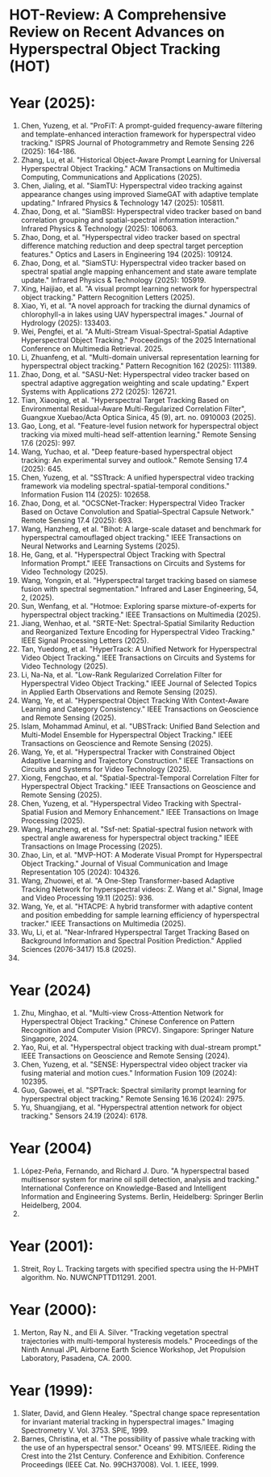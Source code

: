 # HOT-Review: A Comprehensive Review on Recent Advances on Hyperspectral Object Tracking (HOT)

# Year (2025):
1. Chen, Yuzeng, et al. "ProFiT: A prompt-guided frequency-aware filtering and template-enhanced interaction framework for hyperspectral video tracking." ISPRS Journal of Photogrammetry and Remote Sensing 226 (2025): 164-186.
2. Zhang, Lu, et al. "Historical Object-Aware Prompt Learning for Universal Hyperspectral Object Tracking." ACM Transactions on Multimedia Computing, Communications and Applications (2025).
3. Chen, Jialing, et al. "SiamTU: Hyperspectral video tracking against appearance changes using improved SiameGAT with adaptive template updating." Infrared Physics & Technology 147 (2025): 105811.
4. Zhao, Dong, et al. "SiamBSI: Hyperspectral video tracker based on band correlation grouping and spatial-spectral information interaction." Infrared Physics & Technology (2025): 106063.
5. Zhao, Dong, et al. "Hyperspectral video tracker based on spectral difference matching reduction and deep spectral target perception features." Optics and Lasers in Engineering 194 (2025): 109124.
6. Zhao, Dong, et al. "SiamSTU: Hyperspectral video tracker based on spectral spatial angle mapping enhancement and state aware template update." Infrared Physics & Technology (2025): 105919.
7. Xing, Haijiao, et al. "A visual prompt learning network for hyperspectral object tracking." Pattern Recognition Letters (2025).
8. Xiao, Yi, et al. "A novel approach for tracking the diurnal dynamics of chlorophyll-a in lakes using UAV hyperspectral images." Journal of Hydrology (2025): 133403.
9. Wei, Pengfei, et al. "A Multi-Stream Visual-Spectral-Spatial Adaptive Hyperspectral Object Tracking." Proceedings of the 2025 International Conference on Multimedia Retrieval. 2025.
10. Li, Zhuanfeng, et al. "Multi-domain universal representation learning for hyperspectral object tracking." Pattern Recognition 162 (2025): 111389.
11. Zhao, Dong, et al. "SASU-Net: Hyperspectral video tracker based on spectral adaptive aggregation weighting and scale updating." Expert Systems with Applications 272 (2025): 126721.
12. Tian, Xiaoqing, et al. "Hyperspectral Target Tracking Based on Environmental Residual-Aware Multi-Regularized Correlation Filter", Guangxue Xuebao/Acta Optica Sinica, 45 (9), art. no. 0910003 (2025).
13. Gao, Long, et al. "Feature-level fusion network for hyperspectral object tracking via mixed multi-head self-attention learning." Remote Sensing 17.6 (2025): 997.
14. Wang, Yuchao, et al. "Deep feature-based hyperspectral object tracking: An experimental survey and outlook." Remote Sensing 17.4 (2025): 645.
15. Chen, Yuzeng, et al. "SSTtrack: A unified hyperspectral video tracking framework via modeling spectral-spatial-temporal conditions." Information Fusion 114 (2025): 102658.
16. Zhao, Dong, et al. "OCSCNet-Tracker: Hyperspectral Video Tracker Based on Octave Convolution and Spatial–Spectral Capsule Network." Remote Sensing 17.4 (2025): 693.
17. Wang, Hanzheng, et al. "Bihot: A large-scale dataset and benchmark for hyperspectral camouflaged object tracking." IEEE Transactions on Neural Networks and Learning Systems (2025).
18. He, Gang, et al. "Hyperspectral Object Tracking with Spectral Information Prompt." IEEE Transactions on Circuits and Systems for Video Technology (2025).
19. Wang, Yongxin, et al. "Hyperspectral target tracking based on siamese fusion with spectral segmentation." Infrared and Laser Engineering, 54, 2, (2025).
20. Sun, Wenfang, et al. "Hotmoe: Exploring sparse mixture-of-experts for hyperspectral object tracking." IEEE Transactions on Multimedia (2025).
21. Jiang, Wenhao, et al. "SRTE-Net: Spectral-Spatial Similarity Reduction and Reorganized Texture Encoding for Hyperspectral Video Tracking." IEEE Signal Processing Letters (2025).
22. Tan, Yuedong, et al. "HyperTrack: A Unified Network for Hyperspectral Video Object Tracking." IEEE Transactions on Circuits and Systems for Video Technology (2025).
23. Li, Na-Na, et al. "Low-Rank Regularized Correlation Filter for Hyperspectral Video Object Tracking." IEEE Journal of Selected Topics in Applied Earth Observations and Remote Sensing (2025).
24. Wang, Ye, et al. "Hyperspectral Object Tracking With Context-Aware Learning and Category Consistency." IEEE Transactions on Geoscience and Remote Sensing (2025).
25. Islam, Mohammad Aminul, et al. "UBSTrack: Unified Band Selection and Multi-Model Ensemble for Hyperspectral Object Tracking." IEEE Transactions on Geoscience and Remote Sensing (2025).
26. Wang, Ye, et al. "Hyperspectral Tracker with Constrained Object Adaptive Learning and Trajectory Construction." IEEE Transactions on Circuits and Systems for Video Technology (2025).
27. Xiong, Fengchao, et al. "Spatial-Spectral-Temporal Correlation Filter for Hyperspectral Object Tracking." IEEE Transactions on Geoscience and Remote Sensing (2025).
28. Chen, Yuzeng, et al. "Hyperspectral Video Tracking with Spectral-Spatial Fusion and Memory Enhancement." IEEE Transactions on Image Processing (2025).
29. Wang, Hanzheng, et al. "Ssf-net: Spatial-spectral fusion network with spectral angle awareness for hyperspectral object tracking." IEEE Transactions on Image Processing (2025).
30. Zhao, Lin, et al. "MVP-HOT: A Moderate Visual Prompt for Hyperspectral Object Tracking." Journal of Visual Communication and Image Representation 105 (2024): 104326.
31. Wang, Zhuowei, et al. "A One-Step Transformer-based Adaptive Tracking Network for hyperspectral videos: Z. Wang et al." Signal, Image and Video Processing 19.11 (2025): 936.
32. Wang, Ye, et al. "HTACPE: A hybrid transformer with adaptive content and position embedding for sample learning efficiency of hyperspectral tracker." IEEE Transactions on Multimedia (2025).
33. Wu, Li, et al. "Near-Infrared Hyperspectral Target Tracking Based on Background Information and Spectral Position Prediction." Applied Sciences (2076-3417) 15.8 (2025).
34. 



# Year (2024)
1. Zhu, Minghao, et al. "Multi-view Cross-Attention Network for Hyperspectral Object Tracking." Chinese Conference on Pattern Recognition and Computer Vision (PRCV). Singapore: Springer Nature Singapore, 2024.
2. Yao, Rui, et al. "Hyperspectral object tracking with dual-stream prompt." IEEE Transactions on Geoscience and Remote Sensing (2024).
3. Chen, Yuzeng, et al. "SENSE: Hyperspectral video object tracker via fusing material and motion cues." Information Fusion 109 (2024): 102395.
4. Guo, Gaowei, et al. "SPTrack: Spectral similarity prompt learning for hyperspectral object tracking." Remote Sensing 16.16 (2024): 2975.
5. Yu, Shuangjiang, et al. "Hyperspectral attention network for object tracking." Sensors 24.19 (2024): 6178.

# Year (2004)
1. López-Peña, Fernando, and Richard J. Duro. "A hyperspectral based multisensor system for marine oil spill detection, analysis and tracking." International Conference on Knowledge-Based and Intelligent Information and Engineering Systems. Berlin, Heidelberg: Springer Berlin Heidelberg, 2004.
2. 

# Year (2001):
1. Streit, Roy L. Tracking targets with specified spectra using the H-PMHT algorithm. No. NUWCNPTTD11291. 2001.

# Year (2000):
1. Merton, Ray N., and Eli A. Silver. "Tracking vegetation spectral trajectories with multi-temporal hysteresis models." Proceedings of the Ninth Annual JPL Airborne Earth Science Workshop, Jet Propulsion Laboratory, Pasadena, CA. 2000.


# Year (1999):
1. Slater, David, and Glenn Healey. "Spectral change space representation for invariant material tracking in hyperspectral images." Imaging Spectrometry V. Vol. 3753. SPIE, 1999.
2. Barnes, Christina, et al. "The possibility of passive whale tracking with the use of an hyperspectral sensor." Oceans' 99. MTS/IEEE. Riding the Crest into the 21st Century. Conference and Exhibition. Conference Proceedings (IEEE Cat. No. 99CH37008). Vol. 1. IEEE, 1999.
